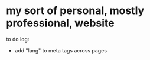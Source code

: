 # my sort of personal, mostly professional, website

to do log:
- add "lang" to meta tags across pages
